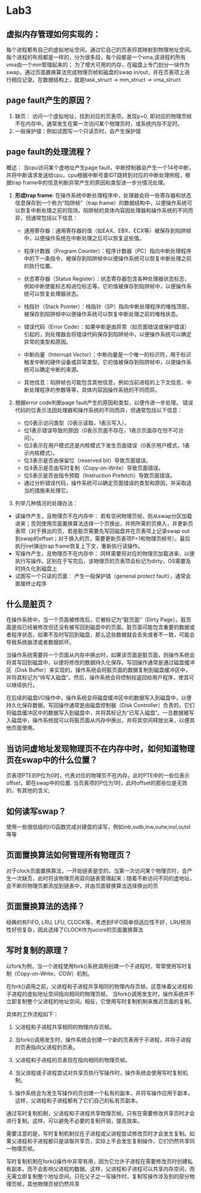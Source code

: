 # Lab3
<!-- /TOC -->

<!-- /TOC -->


## 虚拟内存管理如何实现的：

每个进程都有自己的虚拟地址空间，通过它自己的页表将其映射到物理地址空间。每个进程的布局都是一样的，分为很多段，每个段都是一个vma,该进程的所有vma由一个mm管理起来的；
为了增大可用的内存，在磁盘上专门划分一块作为swap，通过页面置换算法完成物理页帧和磁盘的swap in/out，并在页表项上进行相应记录。在数据结构上，就是task_struct -> mm_struct -> vma_struct

## page fault产生的原因？

1. 缺页： 访问一个虚拟地址，找到对应的页表项，发现p=0, 即对应的物理页帧不在内存中。通常发生在第一次访问某个物理页时，或系统内存不足时。
2. 一般保护错：例如试图写一个只读页时，会产生保护错


## page fault的处理流程？
概述： 当cpu访问某个虚地址产生page fault，中断控制器会产生一个14号中断，并将中断请求发送给cpu，cpu根据中断号查IDT跳转到对应的中断处理例程，根据trap frame中的信息判断异常产生的原因和类型进一步分情况处理。

1. **形成trap frame**: 在操作系统中断处理程序中，处理器会将一些寄存器和状态信息保存到一个称为“陷阱帧”（trap frame）的数据结构中，以便操作系统可以恢复中断处理之前的现场。陷阱帧的具体内容因处理器和操作系统的不同而异，但通常包括以下信息：

    - 通用寄存器：通用寄存器的值（如EAX、EBX、ECX等）被保存到陷阱帧中，以便操作系统在中断处理之后可以恢复这些值。

    - 程序计数器（Program Counter）：程序计数器（PC）指向中断处理程序中的下一条指令，被保存到陷阱帧中以便操作系统可以恢复中断处理之前的执行位置。

    - 状态寄存器（Status Register）：状态寄存器包含各种处理器状态标志，例如中断使能标志和进位标志等。它的值被保存到陷阱帧中，以便操作系统可以恢复处理器状态。

    - 栈指针（Stack Pointer）：栈指针（SP）指向中断处理程序的堆栈顶部，被保存到陷阱帧中以便操作系统可以恢复中断处理之前的堆栈状态。

    - 错误代码（Error Code）：如果中断是由异常（如页面错误或保护错误）引起的，则处理器会将错误代码保存到陷阱帧中，以便操作系统可以确定异常的类型和原因。

    - 中断向量（Interrupt Vector）：中断向量是一个唯一的标识符，用于标识触发中断的硬件设备或异常类型。它的值被保存到陷阱帧中，以便操作系统可以确定中断的来源。

    - 其他信息：陷阱帧也可能包含其他信息，例如当前进程的上下文信息、中断处理程序的参数等等，具体内容因操作系统的不同而异。

2. 根据error code判断page fault产生的原因和类型，以便作进一步处理。 错误代码的位表示法因处理器和操作系统的不同而异，但通常包括以下信息：
   - 位0表示访问类型（0表示读取，1表示写入）。
   - 位1表示错误导致的原因（0表示页面不存在，1表示页面存在但不可访问）。
   - 位2表示在用户模式还是内核模式下发生页面错误（0表示用户模式，1表示内核模式）。
   - 位3表示是否由保留位（reserved bit）导致页面错误。
   - 位4表示是否由写时复制（Copy-on-Write）导致页面错误。
   - 位5表示是否由指令预取（Instruction Prefetch）导致页面错误。
   - 通过分析错误代码，操作系统可以确定页面错误的类型和原因，并采取适当的措施来处理它。

3. 列举几种情况的处理办法：
   
  - 读操作产生，且物理页不在内存中： 若有空闲物理页帧，则从swap分区加载进来；否则使用页面置换算法选择一个页换出，并把所需的页换入，并更新页表项（对于换出的页，若是脏页需要先写回磁盘并在页表项上记录swap out到swap的offset；对于换入的页，需要更新页表项P=1和物理页帧号）。最后执行iret弹出trap frame恢复上下文，重新执行读操作。
  - 写操作产生，且物理页不在内存中： 同样需要将对应的物理页加载进来，以便执行写操作。区别在于写完后，该物理页的页表项会标记为dirty，OS需要及时持久化到磁盘上
  - 试图写一个只读的页面： 产生一般保护错（genenal protect fault），通常会直接终止程序 


## 什么是脏页？

在操作系统中，当一个页面被修改后，它被标记为“脏页面”（Dirty Page）。脏页面是指已经被修改但还没有被写回到磁盘中的页面。脏页面可能包含重要的数据或者程序状态，如果不及时写回到磁盘，那么这些数据就会丢失或者不一致，可能会导致系统崩溃或者数据损坏。

当操作系统需要将一个页面从内存中换出时，如果该页面是脏页面，则操作系统会将其写回到磁盘中，以便将修改的数据持久化保存。写回操作通常是通过磁盘缓冲区（Disk Buffer）来实现的，操作系统会将脏页面的数据复制到磁盘缓冲区中，并将其标记为“待写入磁盘”。然后，操作系统会将控制权返回给用户程序，使其可以继续执行。

在后续的磁盘I/O操作中，操作系统会将磁盘缓冲区中的数据写入到磁盘中，以便持久化保存数据。写回操作通常是由磁盘控制器（Disk Controller）负责的，它们将磁盘缓冲区中的数据写入到磁盘中，并将其标记为“已写入磁盘”。一旦数据被写入磁盘中，操作系统就可以将脏页面从内存中换出，并将其空间释放出来，以便其他页面使用。

## 当访问虚地址发现物理页不在内存中时，如何知道物理页在swap中的什么位置？

页表项PTE的P位为0时，代表对应的物理页不在内存。此时PTE中的一些位表示offset，即在swap中的位置.
当页表项的P位为1时，此时offset的那些位是无效的，有其他的含义;

## 如何读写swap？

使用一些很低级的I/O函数完成对硬盘的读写，例如inb,outb,inw,outw,insl,outsl等等

## 页面置换算法如何管理所有物理页？

对于clock页面置换算法，一开始链表是空的，当第一次访问某个物理页时，会产生一次缺页，此时将该物理页用双向链表管理起来；随着不断访问不同的虚地址，会不断将物理页都添加到链表中，并由页面替换算法选择换出的页

## 页面置换算法的选择？

经典的有FIFO, LRU, LFU, CLOCK等，考虑到FIFO简单但适应性不好，LRU预测性好但复杂，因此选择了CLOCK作为ucore的页面置换算法

## 写时复制的原理？

以fork为例，当一个进程使用fork()系统调用创建一个子进程时，常常使用写时复制（Copy-on-Write，COW）机制。

在fork()调用之前，父进程和子进程共享相同的物理内存页帧。这意味着父进程和子进程的虚拟地址空间指向相同的物理页帧。
当fork()调用发生时，操作系统并不立即复制整个父进程的地址空间。相反，它使用写时复制机制来推迟页面的复制。

具体的工作流程如下：

1. 父进程和子进程共享相同的物理内存页帧。

2. 当fork()调用发生时，操作系统会创建一个新的页表用于子进程，并将子进程的页表指向父进程的页表。

3. 父进程和子进程的页表现在指向相同的物理页帧。

4. 当父进程或子进程尝试对共享页执行写操作时，操作系统会使用写时复制机制。

5. 操作系统会为发生写操作的页创建一个私有的副本，并将写操作应用于副本。这样，父进程和子进程都有了它们自己的私有页副本。

通过写时复制机制，父进程和子进程共享物理页帧，只有在需要修改共享页时才会进行复制。这样，可以避免不必要的复制开销，提高效率。

需要注意的是，写时复制机制仅在子进程或父进程尝试修改页时才会发生复制。如果父进程和子进程都只是读取共享页，实际上不会发生复制操作，它们仍然共享同一物理页帧。

写时复制机制在fork()操作中非常有用，因为它允许子进程在需要修改页时创建私有副本，而不会影响父进程的数据。这样，父进程和子进程可以共享内存空间，而无需立即复制整个地址空间。只在父子之一写操作时，复制写操作涉及到的部分物理页帧，其他物理页帧仍然共享

